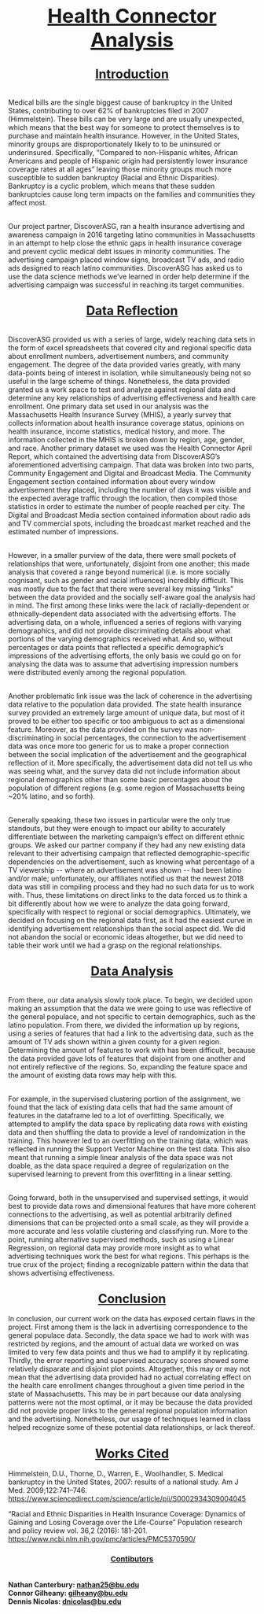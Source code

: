# <div style="text-align: center"><span style="font-size:40px; text-decoration:underline;">Health Connector Analysis</span></div> #

## <div style="text-align: center"><span style="font-size:25px; text-decoration:underline;">Introduction</span></div> ##

<br>Medical bills are the single biggest cause of bankruptcy in the United States, contributing to over 62% of bankruptcies filed in 2007 (Himmelstein). These bills can be very large and are usually unexpected, which means that the best way for someone to protect themselves is to purchase and maintain health insurance. However, in the United States, minority groups are disproportionately likely to to be uninsured or underinsured. Specifically, “Compared to non-Hispanic whites, African Americans and people of Hispanic origin had persistently lower insurance coverage rates at all ages” leaving those minority groups much more susceptible to sudden bankruptcy (Racial and Ethnic Disparities). Bankruptcy is a cyclic problem, which means that these sudden bankruptcies cause long term impacts on the families and communities they affect most. 

<br>Our project partner, DiscoverASG, ran a health insurance advertising and awareness campaign in 2016 targeting latino communities in Massachusetts in an attempt to help close the ethnic gaps in health insurance coverage and prevent cyclic medical debt issues in minority communities. The advertising campaign placed window signs, broadcast TV ads, and radio ads designed to reach latino communities. DiscoverASG has asked us to use the data science methods we’ve learned in order help determine if the advertising campaign was successful in reaching its target communities.

## <div style="text-align: center"><span style="font-size:25px; text-decoration:underline;">Data Reflection</span></div> ##

<br>DiscoverASG provided us with a series of large, widely reaching data sets in the form of excel spreadsheets that covered city and regional specific data about enrollment numbers, advertisement numbers, and community engagement. The degree of the data provided varies greatly, with many data-points being of interest in isolation, while simultaneously being not so useful in the large scheme of things. Nonetheless, the data provided granted us a work space to test and analyze against regional data and determine any key relationships of advertising effectiveness and health care enrollment. One primary data set used in our analysis was the Massachusetts Health Insurance Survey (MHIS), a yearly survey that collects information about health insurance coverage status, opinions on health insurance, income statistics, medical history, and more. The information collected in the MHIS is broken down by region, age, gender, and race. Another primary dataset we used was the Health Connector April Report, which contained the advertising data from DiscoverASG’s aforementioned advertising campaign. That data was broken into two parts, Community Engagement and Digital and Broadcast Media. The Community Engagement section contained information about every window advertisement they placed, including the number of days it was visible and the expected average traffic through the location, then compiled those statistics in order to estimate the number of people reached per city. The Digital and Broadcast Media section contained information about radio ads and TV commercial spots, including the broadcast market reached and the estimated number of impressions. 

<br>However, in a smaller purview of the data, there were small pockets of relationships that were, unfortunately, disjoint from one another; this made analysis that covered a range beyond numerical (i.e. is more socially cognisant, such as gender and racial influences) incredibly difficult. This was mostly due to the fact that there were several key missing “links” between the data provided and the socially self-aware goal the analysis had in mind. The first among these links were the lack of racially-dependent or ethnically-dependent data associated with the advertising efforts. The advertising data, on a whole, influenced a series of regions with varying demographics, and did not provide discriminating details about what portions of the varying demographics received what. And so, without percentages or data points that reflected a specific demographic’s impressions of the advertising efforts, the only basis we could go on for analysing the data was to assume that advertising impression numbers were distributed evenly among the regional population.

<br>Another problematic link issue was the lack of coherence in the advertising data relative to the population data provided. The state health insurance survey provided an extremely large amount of unique data, but most of it proved to be either too specific  or too ambiguous to act as a dimensional feature. Moreover, as the data provided on the survey was non-discriminating in social percentages, the connection to the advertisement data was once more too generic for us to make a proper connection between the social implication of the advertisement and the geographical reflection of it. More specifically, the advertisement data did not tell us who was seeing what, and the survey data did not include information about regional demographics other than some basic percentages about the population of different regions (e.g. some region of Massachusetts being ~20% latino, and so forth). 

<br>Generally speaking, these two issues in particular were the only true standouts, but they were enough to impact our ability to accurately differentiate between the marketing campaign’s effect on different ethnic groups. We asked our partner company if they had any new existing data relevant to their advertising campaign that reflected demographic-specific dependencies on the advertisement, such as knowing what percentage of a TV viewership -- where an advertisement was shown -- had been latino and/or male;  unfortunately, our affiliates notified us that the newest 2018 data was still in compiling process and they had no such data for us to work with. Thus, these limitations on direct links to the data forced us to think a bit differently about how we were to analyze the data going forward, specifically with respect to regional or social demographics. Ultimately, we decided on focusing on the regional data first, as it had the easiest curve in identifying advertisement relationships than the social aspect did. We did not abandon the social or economic ideas altogether, but we did need to table their work until we had a grasp on the regional relationships. 

## <div style="text-align: center"><span style="font-size:25px; text-decoration:underline;">Data Analysis</span></div> ##

<br>From there, our data analysis slowly took place. To begin, we decided upon making an assumption that the data we were going to use was reflective of the general populace, and not specific to certain demographics, such as the latino population. From there, we divided the information up by regions, using a series of features that had a link to the advertising data, such as the amount of TV ads shown within a given county for a given region. Determining the amount of features to work with has been difficult, because the data provided gave lots of features that disjoint from one another and not entirely reflective of the regions. So, expanding the feature space and the amount of existing data rows may help with this. 

<br>For example, in the supervised clustering portion of the assignment, we found that the lack of existing data cells that had the same amount of features in the dataframe led to a lot of overfitting. Specifically, we attempted to amplify the data space by replicating data rows with existing data and then shuffling the data to provide a level of randomization in the training. This however led to an overfitting on the training data, which was reflected in running the Support Vector Machine on the test data. This also meant that running a simple linear analysis of the data space was not doable, as the data space required a degree of regularization on the supervised learning to prevent from this overfitting in a linear setting. 

<br>Going forward, both in the unsupervised and supervised settings, it would best to provide data rows and dimensional features that have more coherent connections to the advertising, as well as potential arbitrarily defined dimensions that can be projected onto a small scale, as they will provide a more accurate and less volatile clustering and classifying run. More to the point, running alternative supervised methods, such as using a Linear Regression, on regional data may provide more insight as to what advertising techniques work the best for what regions. This perhaps is the true crux of the project; finding a recognizable pattern within the data that shows advertising effectiveness.  

## <div style="text-align: center"><span style="font-size:25px; text-decoration:underline;">Conclusion</span></div> ##

In conclusion, our current work on the data has exposed certain flaws in the project. First among them is the lack in advertising correspondence to the general populace data. Secondly, the data space we had to work with was restricted by regions, and the amount of actual data we worked on was limited to very few data points and thus we had to amplify it by replicating. Thirdly, the error reporting and supervised accuracy scores showed some relatively disparate and disjoint plot points. Altogether, this may or may not mean that the advertising data provided had no actual correlating effect on the health care enrollment changes throughout a given time period in the state of Massachusetts. This may be in part because our data analysing patterns were not the most optimal, or it may be because the data provided did not provide proper links to the general regional population information and the advertising. Nonetheless, our usage of techniques learned in class helped recognize some of these potential data relationships, or lack thereof.

## <div style="text-align: center"><span style="font-size:25px; text-decoration:underline;">Works Cited</span></div> ## 

Himmelstein, D.U., Thorne, D., Warren, E., Woolhandler, S. Medical bankruptcy in the United States, 2007: results of a national study. Am J Med. 2009;122:741–746.
<br><a href="sciencedirect">https://www.sciencedirect.com/science/article/pii/S0002934309004045</a>

“Racial and Ethnic Disparities in Health Insurance Coverage: Dynamics of Gaining and Losing Coverage over the Life-Course” Population research and policy review vol. 36,2 (2016): 181-201.
<br><a href="ncbi.nlm.nih.gov">https://www.ncbi.nlm.nih.gov/pmc/articles/PMC5370590/</a>

### <div style="text-align: center"><span style="font-size:15px; text-decoration:underline;">Contibutors</span></div> ###
<br>**Nathan Canterbury: nathan25@bu.edu**
<br>**Connor Gilheany: gilheany@bu.edu**
<br>**Dennis Nicolas: dnicolas@bu.edu**
